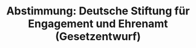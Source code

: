---
abstimmung:
  abstimmung: 1
  bundestagssitzung: 143
  legislaturperiode: 19
categories:
- Todo
data:
- title: Abstimmungsergebnis 20200130_1-data.pdf
  url: /res/2021-btw/abstimmungsergebnisse/20200130_1-data.pdf
- title: Abstimmungsergebnis 20200130_1_xls-data.xlsx
  url: /res/2021-btw/abstimmungsergebnisse/20200130_1_xls-data.xlsx
- title: Abstimmungsergebnis 20200130_1_xls-data.csv
  url: /res/2021-btw/abstimmungsergebnisse/csv/20200130_1_xls-data.csv
ergebnis:
  afd:
    enthaltung: 3
    gesamt: 89
    ja: 0
    nein: 76
    nichtabgegeben: 10
    ungueltig: 0
  bü90/gr:
    enthaltung: 60
    gesamt: 67
    ja: 0
    nein: 0
    nichtabgegeben: 7
    ungueltig: 0
  cdu/csu:
    enthaltung: 4
    gesamt: 246
    ja: 215
    nein: 2
    nichtabgegeben: 25
    ungueltig: 0
  die linke.:
    enthaltung: 57
    gesamt: 69
    ja: 0
    nein: 0
    nichtabgegeben: 12
    ungueltig: 0
  fdp:
    enthaltung: 0
    gesamt: 80
    ja: 0
    nein: 77
    nichtabgegeben: 3
    ungueltig: 0
  file: 20200130_1_xls-data.xlsx
  fraktionslos:
    enthaltung: 3
    gesamt: 6
    ja: 0
    nein: 2
    nichtabgegeben: 1
    ungueltig: 0
  spd:
    enthaltung: 0
    gesamt: 152
    ja: 137
    nein: 0
    nichtabgegeben: 15
    ungueltig: 0
layout: abstimmung
links:
- title: Link zu bundestag.de
  url: https://www.bundestag.de/parlament/plenum/abstimmung/abstimmung?id=660
preview: 'Deutscher Bundestag


  143. Sitzung des Deutschen Bundestages

  am Donnerstag, 30. Januar 2020


  Endgültiges Ergebnis der Namentlichen Abstimmung Nr. 1


  Gesetzentwurf der Fraktionen der CDU/CSU und SPD

  Entwurf eines Gesetzes zur Errichtung der Deutschen Stiftung für Engagement und

  Ehrenamt

  - Drucksachen 19/14336 und 19/16916 -'
tags:
- Todo
title: 'Abstimmung: Deutsche Stiftung für Engagement und Ehrenamt (Gesetzentwurf)'
---